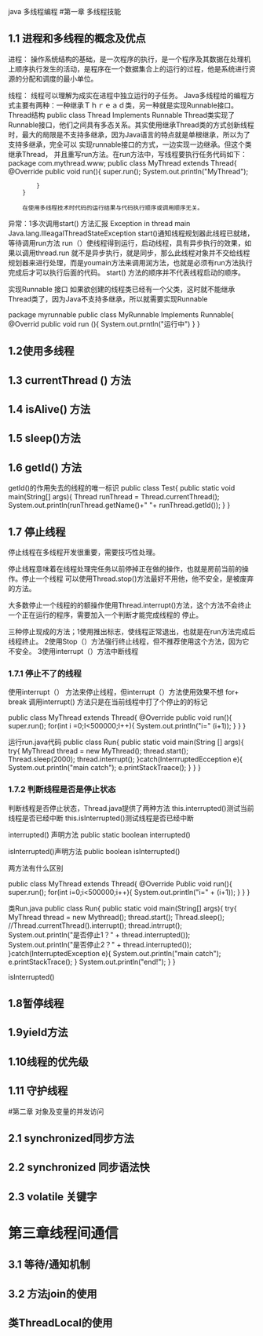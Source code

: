 java 多线程编程
#第一章 多线程技能
## 1.1 进程和多线程的概念及优点
进程：
    操作系统结构的基础，是一次程序的执行，是一个程序及其数据在处理机上顺序执行发生的活动，是程序在一个数据集合上的运行的过程，他是系统进行资源的分配和调度的最小单位。
 
 线程：
    线程可以理解为成实在进程中独立运行的子任务。
 Java多线程给的编程方式主要有两种：一种继承Ｔｈｒｅａｄ类，另一种就是实现Runnable接口。
 Thread结构
    public class Thread Implements Runnable
    Thread类实现了Runnable接口，他们之间具有多态关系。其实使用继承Thread类的方式创新线程时，最大的局限是不支持多继承，因为Java语言的特点就是单根继承，所以为了支持多继承，完全可以
    实现runnable接口的方式，一边实现一边继承。但这个类继承Thread，
    并且重写run方法。在run方法中，写线程要执行任务代码如下：
        package com.mythread.www;
        public class MyThread extends Thread{
            @Override
            public void run(){
                super.run();
                System.out.println("MyThread");
                
            }
        }
        
        在使用多线程技术时代码的运行结果与代码执行顺序或调用顺序无关。
   
 异常：1多次调用start() 方法汇报
 Exception in thread main Java.lang.IlleagalThreadStateException
    start()通知线程规划器此线程已就绪，等待调用run方法
    run（）使线程得到运行，启动线程，具有异步执行的效果，如果以调用thread.run
    就不是异步执行，就是同步，那么此线程对象并不交给线程规划器来进行处理，而是youmain方法来调用润方法，也就是必须有run方法执行完成后才可以执行后面的代码。
    start() 方法的顺序并不代表线程启动的顺序。
    
实现Runnable 接口
如果欲创建的线程类已经有一个父类，这时就不能继承Thread类了，因为Java不支持多继承，所以就需要实现Runnable

package myrunnable
public class MyRunnable Implements Runnable{
    @Overrid
    public void run (){
        System.out.prntln("运行中")
    }
}


## 1.2使用多线程
## 1.3 currentThread () 方法
## 1.4 isAlive() 方法
## 1.5 sleep()方法
## 1.6 getId() 方法
getId()的作用失去的线程的唯一标识
public class Test{
    public static void main(String[] args){
        Thread runThread = Thread.currentThread();
        System.out.println(runThread.getName()+" "+ runThread.getId());
    }
}
## 1.7 停止线程
停止线程在多线程开发很重要，需要技巧性处理。

停止线程意味着在线程处理完任务以前停掉正在做的操作，也就是房前当前的操作。停止一个线程
可以使用Thread.stop()方法最好不用他，他不安全，是被废弃的方法。

大多数停止一个线程的的额操作使用Thread.interrupt()方法，这个方法不会终止一个正在运行的程序，需要加入一个判断才能完成线程的
停止。

三种停止现成的方法；1使用推出标志，使线程正常退出，也就是在run方法完成后线程终止。
2使用Stop（）方法强行终止线程，但不推荐使用这个方法，因为它不安全。
3使用interrupt（）方法中断线程

### 1.7.1 停止不了的线程
使用interrupt（） 方法来停止线程，但interrupt（）方法使用效果不想 for+ break 调用interrupt() 方法只是在当前线程中打了个停止的的标记


public class MyThread extends Thread{
    @Override
    public void run(){
      super.run();
        for(int i =0;I<500000;I++){
            System.out.println("i=" (i+1));
        }
    }
}

运行run.java代码
public class  Run{
    public static void main(String [] args){
        try{
            MyThread thread = new MyThread();
            thread.start();
            Thread.sleep(2000);
            thread.interrupt();
        }catch(InterrruptedEcception e){
            System.out.println("main catch");
            e.printStackTraace();
        }
    }
}

### 1.7.2 判断线程是否是停止状态
判断线程是否停止状态，Thread.java提供了两种方法
this.interrupted()测试当前线程是否已经中断
this.isInterrupted()测试线程是否已经中断

interrupted() 声明方法
public static boolean interrupted()

isInterrupted()声明方法
public boolean isInterrupted()

两方法有什么区别

public class MyThread extends Thread{
    @Override
    Public void run(){
        super.run();
        for(int i=0;i<500000;i++){
            System.out.println("i=" + (i+1));
        }
    }
}


类Run.java 
public class Run{
    public static void main(String[] args){
        try{
            MyThread thread = new Mythread();
            thread.start();
            Thread.sleep();
            //Thread.currentThread().interrupt();
            thread.intrrupt();
            System.out.println("是否停止1？" + thread.interrupted());
            System.out.println("是否停止2？" + thread.interrupted());
        }catch(InterruptedException e){
            System.out.println("main catch");
            e.printStackTrace();
        }
        System.out.println("end!");
    }
}


isInterrupted()

## 1.8暂停线程
## 1.9yieId方法
## 1.10线程的优先级
## 1.11 守护线程
#第二章 对象及变量的并发访问
## 2.1 synchronized同步方法
## 2.2 synchronized 同步语法快
## 2.3 volatile 关键字

# 第三章线程间通信
## 3.1 等待/通知机制
## 3.2 方法join的使用
## 类ThreadLocal的使用


